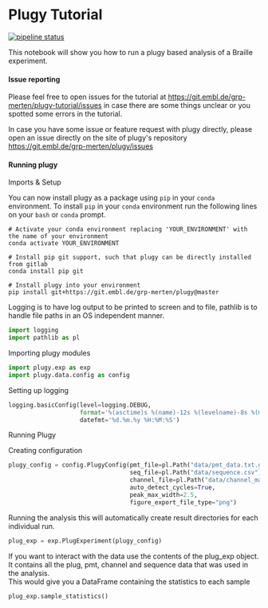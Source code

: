 # Plugy Tutorial
[![pipeline status](https://git.embl.de/grp-merten/plugy/badges/master/pipeline.svg)](https://git.embl.de/grp-merten/plugy/commits/master)

This notebook will show you how to run a plugy based analysis of a Braille experiment.

#### Issue reporting
Please feel free to open issues for the tutorial at https://git.embl.de/grp-merten/plugy-tutorial/issues
in case there are some things unclear or you spotted some errors in the tutorial.

In case you have some issue or feature request with plugy directly, please open an issue
directly on the site of plugy's repository https://git.embl.de/grp-merten/plugy/issues 

#### Running plugy

Imports & Setup

You can now install plugy as a package using `pip` in your `conda` environment.
To install `pip` in your `conda` environment run the following lines on your `bash` or `conda` prompt.
```
# Activate your conda environment replacing 'YOUR_ENVIRONMENT' with the name of your environment
conda activate YOUR_ENVIRONMENT

# Install pip git support, such that plugy can be directly installed from gitlab
conda install pip git

# Install plugy into your environment
pip install git+https://git.embl.de/grp-merten/plugy@master
```

Logging is to have log output to be printed to screen and to file,
pathlib is to handle file paths in an OS independent manner. 
```python
import logging
import pathlib as pl
```
Importing plugy modules
```python
import plugy.exp as exp
import plugy.data.config as config
```
Setting up logging 
```python
logging.basicConfig(level=logging.DEBUG,
                    format='%(asctime)s %(name)-12s %(levelname)-8s %(message)s',
                    datefmt='%d.%m.%y %H:%M:%S')
```
Running Plugy

Creating configuration
```python
plugy_config = config.PlugyConfig(pmt_file=pl.Path("data/pmt_data.txt.gz"),
                                  seq_file=pl.Path("data/sequence.csv"),
                                  channel_file=pl.Path("data/channel_map.csv"),
                                  auto_detect_cycles=True,
                                  peak_max_width=2.5,
                                  figure_export_file_type="png")
```
Running the analysis
this will automatically create result directories for each individual run.
```python
plug_exp = exp.PlugExperiment(plugy_config)
```
If you want to interact with the data use the contents of the plug_exp object. 
It contains all the plug, pmt, channel and sequence data that was used in the analysis.  
This would give you a DataFrame containing the statistics to each sample

```python
plug_exp.sample_statistics()
```
